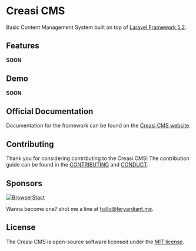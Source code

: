 # Creasi CMS

Basic Content Management System built on top of [Laravel Framework 5.2](http://laravel.com).

## Features

**SOON**

## Demo

**SOON**

## Official Documentation

Documentation for the framework can be found on the [Creasi CMS website](wiki).

## Contributing

Thank you for considering contributing to the Creasi CMS! The contribution guide can be found in the [CONTRIBUTING](CONTRIBUTING.md) and [CONDUCT](CONDUCT.md).

## Sponsors

[![BrowserStact](https://www.browserstack.com/images/mail/browserstack-logo-footer.png)](http://browserstack.com)

Wanna become one? shot me a line at [hallo@feryardiant.me](mailto:hallo@feryardiant.me).

## License

The Creasi CMS is open-source software licensed under the [MIT license](LICENSE.md).